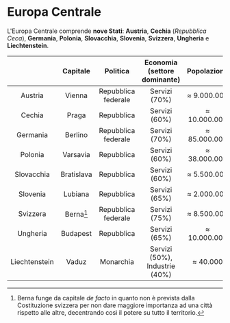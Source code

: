 # Europa Centrale

L'Europa Centrale comprende **nove Stati**: **Austria**, **Cechia** (*Repubblica
Ceca*), **Germania**, **Polonia**, **Slovacchia**, **Slovenia**,
**Svizzera**, **Ungheria** e **Liechtenstein**.

| | Capitale | Politica | Economia (settore dominante) | Popolazione |
| :-: | :-: | :-: | :-: | :-: |
| Austria | Vienna | Repubblica federale | Servizi (70%) | &#8776; 9.000.000 |
| Cechia | Praga | Repubblica | Servizi (60%) | &#8776; 10.000.000 |
| Germania | Berlino | Repubblica federale | Servizi (70%) | &#8776; 85.000.000 |
| Polonia | Varsavia | Repubblica | Servizi (60%) | &#8776; 38.000.000 |
| Slovacchia | Bratislava | Repubblica | Servizi (60%) | &#8776; 5.500.000 |
| Slovenia | Lubiana | Repubblica | Servizi (65%) | &#8776; 2.000.000 |
| Svizzera | Berna[^1] | Repubblica federale | Servizi (75%) | &#8776; 8.500.000 |
| Ungheria | Budapest | Repubblica | Servizi (65%) | &#8776; 10.000.000 |
| Liechtenstein | Vaduz | Monarchia | Servizi (50%), Industrie (40%) | &#8776; 40.000 |

[^1]: Berna funge da capitale *de facto* in quanto non è prevista dalla
      Costituzione svizzera per non dare maggiore importanza ad una città
      rispetto alle altre, decentrando così il potere su tutto il territorio.
